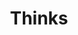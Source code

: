 ---
title: Thinks
slug: "thinks"
layout: "thinks"
menu:
    main: 
        weight: -88
        params:
            icon: photos
---